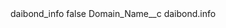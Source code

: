 <?xml version="1.0" encoding="UTF-8"?>
<CustomMetadata xmlns="http://soap.sforce.com/2006/04/metadata" xmlns:xsi="http://www.w3.org/2001/XMLSchema-instance" xmlns:xsd="http://www.w3.org/2001/XMLSchema">
    <label>daibond_info</label>
    <protected>false</protected>
    <values>
        <field>Domain_Name__c</field>
        <value xsi:type="xsd:string">daibond.info</value>
    </values>
</CustomMetadata>
